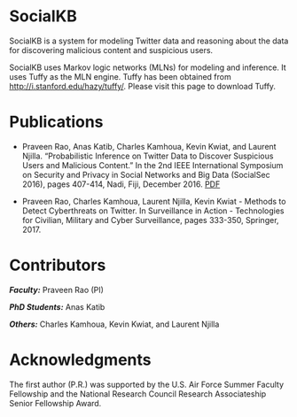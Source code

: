 # SocialKB
SocialKB is a system for modeling Twitter data and reasoning about the data for discovering malicious content and suspicious users.

SocialKB uses Markov logic networks (MLNs) for modeling and inference. It uses Tuffy as the MLN engine. Tuffy has been obtained from http://i.stanford.edu/hazy/tuffy/. Please visit this page to download Tuffy.

# Publications

* Praveen Rao, Anas Katib, Charles Kamhoua, Kevin Kwiat, and Laurent Njilla. “Probabilistic Inference on Twitter Data to Discover Suspicious Users and Malicious Content.” In the 2nd IEEE International Symposium on Security and Privacy in Social Networks and Big Data (SocialSec 2016), pages 407-414, Nadi, Fiji, December 2016. [PDF](http://r.web.umkc.edu/raopr/SocialKB-SocialSec-2016.pdf)

* Praveen Rao, Charles Kamhoua, Laurent Njilla, Kevin Kwiat - Methods to Detect Cyberthreats on Twitter. In Surveillance in Action - Technologies for Civilian, Military and Cyber Surveillance, pages 333-350, Springer, 2017.

# Contributors

***Faculty:*** Praveen Rao (PI)

***PhD Students:*** Anas Katib

***Others:*** Charles Kamhoua, Kevin Kwiat, and Laurent Njilla

# Acknowledgments
The first author (P.R.) was supported by the U.S. Air Force Summer Faculty Fellowship and the National Research Council Research Associateship Senior Fellowship Award.
